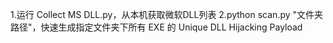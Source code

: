 1.运行 Collect MS DLL.py，从本机获取微软DLL列表
2.python scan.py "文件夹路径"，快速生成指定文件夹下所有 EXE 的 Unique DLL Hijacking Payload